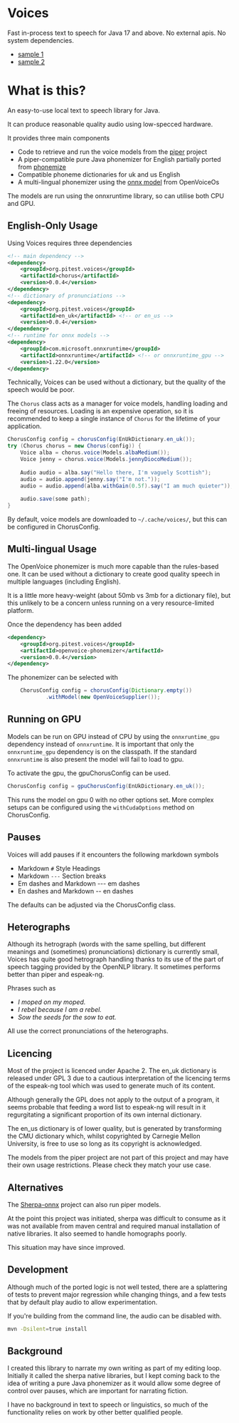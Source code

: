 # Voices

Fast in-process text to speech for Java 17 and above. No external apis. No system dependencies.


* [sample 1](https://github.com/user-attachments/assets/3bb91fe5-682a-498b-ab38-3f4e0d1885f6)
* [sample 2](https://github.com/user-attachments/assets/3ff5dd48-df3f-4b47-9b4e-e88f97bf6d4d)


# What is this?

An easy-to-use local text to speech library for Java.

It can produce reasonable quality audio using low-specced hardware.

It provides three main components

* Code to retrieve and run the voice models from the [piper](https://github.com/rhasspy/piper) project
* A piper-compatible pure Java phonemizer for English partially ported from [phonemize](https://github.com/hans00/phonemize)
* Compatible phoneme dictionaries for uk and us English
* A multi-lingual phonemizer using the [onnx model](https://huggingface.co/OpenVoiceOS/g2p-mbyt5-12l-ipa-childes-espeak-onnx) from OpenVoiceOs 

The models are run using the onnxruntime library, so can utilise both CPU and GPU.

## English-Only Usage

Using Voices requires three dependencies

```xml
<!-- main dependency -->
<dependency>
    <groupId>org.pitest.voices</groupId>
    <artifactId>chorus</artifactId>
    <version>0.0.4</version>
</dependency>
<!-- dictionary of pronunciations -->
<dependency>
    <groupId>org.pitest.voices</groupId>
    <artifactId>en_uk</artifactId> <!-- or en_us -->
    <version>0.0.4</version>
</dependency>
<!-- runtime for onnx models -->
<dependency>
    <groupId>com.microsoft.onnxruntime</groupId>
    <artifactId>onnxruntime</artifactId> <!-- or onnxruntime_gpu -->
    <version>1.22.0</version>
</dependency>
```

Technically, Voices can be used without a dictionary, but the quality of the speech would be poor.

The `Chorus` class acts as a manager for voice models, handling loading and freeing of resources. Loading is an expensive
operation, so it is recommended to keep a single instance of `Chorus` for the lifetime of your application.

```java
ChorusConfig config = chorusConfig(EnUkDictionary.en_uk());
try (Chorus chorus = new Chorus(config)) {
    Voice alba = chorus.voice(Models.albaMedium());
    Voice jenny = chorus.voice(Models.jennyDiocoMedium());
  
    Audio audio = alba.say("Hello there, I'm vaguely Scottish");
    audio = audio.append(jenny.say("I'm not."));
    audio = audio.append(alba.withGain(0.5f).say("I am much quieter"));
            
    audio.save(some path);
}
```

By default, voice models are downloaded to `~/.cache/voices/`, but this can be configured in ChorusConfig.

## Multi-lingual Usage

The OpenVoice phonemizer is much more capable than the rules-based one. It can be used without a dictionary to
create good quality speech in multiple languages (including English).

It is a little more heavy-weight (about 50mb vs 3mb for a dictionary file), but this unlikely to be a concern unless running
on a very resource-limited platform.

Once the dependency has been added

```xml
<dependency>
    <groupId>org.pitest.voices</groupId>
    <artifactId>openvoice-phonemizer</artifactId>
    <version>0.0.4</version>
</dependency>
```

The phonemizer can be selected with

```java
    ChorusConfig config = chorusConfig(Dictionary.empty())
            .withModel(new OpenVoiceSupplier());
```

## Running on GPU

Models can be run on GPU instead of CPU by using the `onnxruntime_gpu` dependency instead of `onnxruntime`. It is
important that only the `onnxruntime_gpu` dependency is on the classpath. If the standard `onnxruntime` is also present the model
will fail to load to gpu.

To activate the gpu, the gpuChorusConfig can be used.

```java
ChorusConfig config = gpuChorusConfig(EnUkDictionary.en_uk());
```

This runs the model on gpu 0 with no other options set. More complex setups can be configured using the `withCudaOptions`
method on ChorusConfig.

## Pauses

Voices will add pauses if it encounters the following markdown symbols

* Markdown `#` Style Headings
* Markdown `---` Section breaks
* Em dashes and Markdown --- em dashes
* En dashes and Markdown -- en dashes

The defaults can be adjusted via the ChorusConfig class.

## Heterographs

Although its hetrograph (words with the same spelling, but different meanings and (sometimes) pronunciations) 
dictionary is currently small, Voices has quite good hetrograph handling thanks to its use of the 
part of speech tagging provided by the OpenNLP library. It sometimes performs better than piper and espeak-ng.

Phrases such as

* *I moped on my moped.*
* *I rebel because I am a rebel.*
* *Sow the seeds for the sow to eat.*

All use the correct pronunciations of the heterographs.

## Licencing

Most of the project is licenced under Apache 2. The en_uk dictionary is released under GPL 3 due to a cautious
interpretation of the licencing terms of the espeak-ng tool which was used to generate much of its content.

Although generally the GPL does not apply to the output of a program, it seems probable that feeding a word list
to espeak-ng will result in it regurgitating a significant proportion of its own internal dictionary.

The en_us dictionary is of lower quality, but is generated by transforming the CMU dictionary which, whilst copyrighted by
Carnegie Mellon University, is free to use so long as its copyright is acknowledged.

The models from the piper project are not part of this project and may have their own usage restrictions. Please 
check they match your use case.

## Alternatives

The [Sherpa-onnx](https://github.com/k2-fsa/sherpa-onnx) project can also run piper models.

At the point this project was initiated, sherpa was difficult to consume as it was not available from maven central and required 
manual installation of native libraries. It also seemed to handle homographs poorly.

This situation may have since improved.

## Development

Although much of the ported logic is not well tested, there are a splattering of tests to prevent major regression
while changing things, and a few tests that by default play audio to allow experimentation. 

If you're building from the command line, the audio can be disabled with.

```bash
mvn -Dsilent=true install
```

## Background

I created this library to narrate my own writing as part of my editing loop. Initially
it called the sherpa native libraries, but I kept coming back to the idea of writing a pure
Java phonemizer as it would allow some degree of control over pauses, which are important
for narrating fiction.

I have no background in text to speech or linguistics, so much of the functionality relies on work
by other better qualified people.
